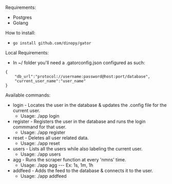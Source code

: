 Requirements:
- Postgres
- Golang

How to install:
- `go install github.com/dinopy/gator`

Local Requirements:
- In ~/ folder you'll need a .gatorconfig.json configured as such:

```
{
    "db_url":"protocol://username:password@host:port/database",
    "current_user_name":"user_name"
}
```

Available commands:
- login - Locates the user in the database & updates the .config file for the current user.
    - Usage: ./app login <name>
- register - Registers the user in the database and runs the login commmand for that user.
    - Usage: ./app register <name>
- reset - Deletes all user related data.
    - Usage: ./app reset
- users - Lists all the users while also labeling the current user.
    - Usage: ./app users
- agg - Runs the scraper function at every 'nmns' time.
    - Usage: ./app agg <time>  --- Ex: 1s, 1m, 1h
- addfeed - Adds the feed to the database & connects it to the user.
    - Usage: ./app addfeed <title> <url>
- feeds - Fetches all the feeds from the database and prints all of them.
    - Usage: ./app feeds
- follow - Takes a link and connect the feed with the user.
    - Usage: ./app follow <url>
- unfollow - Opposite of follow.
    - Usage: ./app unfollow <url>
- following - Lists all fedes that are followed by the current user.
    - Usage: ./app following
- browse - Lists a number of posts that are being followed by the user (through the feeds).
    - Usage: ./app browse <optional_number>

